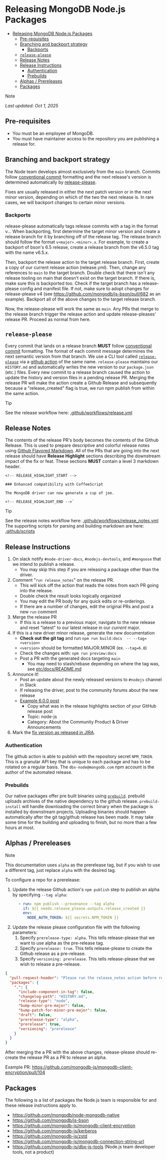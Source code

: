 # Releasing MongoDB Node.js Packages

- [Releasing MongoDB Node.js Packages](#releasing-mongodb-nodejs-packages)
  - [Pre-requisites](#pre-requisites)
  - [Branching and backport strategy](#branching-and-backport-strategy)
    - [Backports](#backports)
  - [`release-please`](#release-please)
  - [Release Notes](#release-notes)
  - [Release Instructions](#release-instructions)
    - [Authentication](#authentication)
    - [Prebuilds](#prebuilds)
  - [Alphas / Prereleases](#alphas--prereleases)
  - [Packages](#packages)

> [!NOTE]
> _Last updated: Oct 1, 2025_

## Pre-requisites

- You must be an employee of MongoDB.
- You must have maintainer access to the repository you are publishing a release for.

## Branching and backport strategy

The Node team develops almost exclusively from the `main` branch.  Commits follow [conventional commit](https://www.conventionalcommits.org/en/v1.0.0/) formatting and the next release's version is determined automatically by [release-please](#release-please).

Fixes are usually released in either the next patch version or in the next minor version, depending on which of the two the next release is.  In rare cases, we will backport changes to certain minor versions.

### Backports

release-please automatically tags release commits with a tag in the format v<major>.<minor>.<patch>.  When backporting, first determine the target minor version and create a release branch for it by branching off of the release tag.  The release branch should follow the format `v<major>.<minor>.x`.  For example, to create a backport of bson's 6.5 release, create a release branch from the v6.5.0 tag with the name v6.5.x.  

Then, backport the release action to the target release branch.  First, create a copy of our current release action (release.yml).  Then, change any references to `main` to the target branch.  Double check that there isn't any release tooling on main that doesn't exist on the target branch.  If there is, make sure this is backported too.  Check if the target branch has a release-please config and manifest file.  If not, make sure to adopt changes for release-please v4 (see https://github.com/mongodb/js-bson/pull/682 as an example).  Backport all of the above changes to the target release branch.

Now, the release-please will work the same as `main`.  Any PRs that merge to the release branch trigger the release action and update release-pleases' release PR.  Proceed as normal from here.

## `release-please`

Every commit that lands on a release branch **MUST** follow [conventional commit](https://www.conventionalcommits.org/en/v1.0.0/) formatting.
The format of each commit message determines the next semantic version from that branch.
We use a CLI tool called [`release-please`](https://github.com/googleapis/release-please) via a [github action](https://github.com/googleapis/release-please-action) of the same name.
`release-please` maintains our `HISTORY.md` and automatically writes the new version to our `package.json` (etc.) files.
Every new commit to a release branch caused the action to update the history and version files in a pending release PR.
Merging the release PR will make the action create a Github Release and subsequently because a "release_created" flag is true, we run npm publish from within the same action.

> [!TIP]
> See the release workflow here: [.github/workflows/release.yml](.github/workflows/release.yml)

## Release Notes

The contents of the release PR's body becomes the contents of the Github Release.
This is used to prepare descriptive and colorful release notes using [Github Flavored Markdown](https://github.github.com/gfm/).
All of the PRs that are going into the next release should have **Release Highlight** sections describing the downstream impact of the fix or feat.
These sections **MUST** contain a level 3 markdown header.

```
<!-- RELEASE_HIGHLIGHT_START -->

### Enhanced compatibility with CoffeeScript

The MongoDB driver can now generate a cup of joe.

<!-- RELEASE_HIGHLIGHT_END -->`
```

> [!TIP]
> See the release notes workflow here: [.github/workflows/release_notes.yml](.github/workflows/release_notes.yml)
> The supporting scripts for parsing and building markdown are here: [.github/scripts](.github/scripts)

## Release Instructions

1. On slack notify `#node-driver-docs`, `#nodejs-devtools`, and `#mongoose` that we intend to publish a release.
    - You may skip this step if you are releasing a package other than the driver.
1. Comment "`run release_notes`" on the release PR.
    - This will kick off the action that reads the notes from each PR going into the release.
    - Double check the result looks logically organized
    - You may edit the PR body for any quick edits or re-orderings.
    - If there are a number of changes, edit the original PRs and post a new `run` comment
1. Merge the release PR
    - If this is a release to a previous major, navigate to the new release and reset "latest" to our latest release in our _current_ major.
1. If this is a new driver minor release, generate the new documentation
    - **Check out the git tag** and run `npm run build:docs  -- --tag=<version>`
    - `<version>` should be formatted MAJOR.MINOR (ex. `--tag=6.8`)
    - Check the changes with: `npm run preview:docs`
    - Post a PR with the generated docs targeting `main`
        - You may need to stash/rebase depending on where the tag was, see [etc/docs/README.md](etc/docs/README.md)
1. Announce it!
    - Post an update about the newly released versions to `#nodejs` channel in Slack
    - If releasing the driver, post to the community forums about the new release
    - [Example 6.0.0 post](https://www.mongodb.com/community/forums/t/mongodb-nodejs-driver-6-0-0-released/241691)
        - Copy what was in the release highlights section of your GitHub release post
        - Topic: node-js
        - Category: About the Community Product & Driver Announcements
1. Mark the [fix version as released in JIRA](https://jira.mongodb.org/projects/NODE?selectedItem=com.atlassian.jira.jira-projects-plugin%3Arelease-page&status=unreleased).

### Authentication

The github action is able to publish with the repository secret `NPM_TOKEN`.
This is a granular API key that is unique to each package and has to be rotated on a regular basis.
The `dbx-node@mongodb.com` npm account is the author of the automated release.

### Prebuilds

Our native packages offer pre built binaries using [`prebuild`](https://github.com/prebuild/prebuild).
prebuild uploads archives of the native dependency to the github release.
`prebuild-install` will handle downloading the correct binary when the package is installed by downstream projects.
Uploading binaries should happen automatically after the git tag/github release has been made.
It may take some time for the building and uploading to finish, but no more than a few hours at most.

## Alphas / Prereleases

> [!NOTE]
> This documentation uses `alpha` as the prerelease tag, but if you wish to use a different tag, just 
> replace `alpha` with the desired tag.

To configure a repo for a prerelease:

1. Update the release Github action's `npm publish` step to publish an alpha by specifying `--tag alpha`:

```yaml
      - run: npm publish --provenance --tag alpha
        if: ${{ needs.release_please.outputs.release_created }}
        env:
          NODE_AUTH_TOKEN: ${{ secrets.NPM_TOKEN }}
```

2. Update the release please configuration file with the following parameters:
   1. Specify `prerelease-type: alpha`.  This tells release-please that we want to use alpha as the pre-release tag.
   2. Specify `prerelease: true`.  This tells release-please to create the Github release as a pre-release.
   3. Specify `versioning: prerelease`.  This tells release-please that we wish to release a pre-release.

```json
{
  "pull-request-header": "Please run the release_notes action before releasing to generate release highlights",
  "packages": {
    ".": {
      "include-component-in-tag": false,
      "changelog-path": "HISTORY.md",
      "release-type": "node",
      "bump-minor-pre-major": false,
      "bump-patch-for-minor-pre-major": false,
      "draft": false,
      "prerelease-type": "alpha",
      "prerelease": true,
      "versioning": "prerelease"
    }
  }
}
```

After merging the a PR with the above changes, release-please should re-create the release PR as a PR to release 
an alpha.

Example PR: https://github.com/mongodb-js/mongodb-client-encryption/pull/104

## Packages

The following is a list of packages the Node.js team is responsible for and these release instructions apply to.

- https://github.com/mongodb/node-mongodb-native
- https://github.com/mongodb/js-bson
- https://github.com/mongodb-js/mongodb-client-encryption
- https://github.com/mongodb-js/kerberos
- https://github.com/mongodb-js/zstd
- https://github.com/mongodb-js/mongodb-connection-string-url
- https://github.com/mongodb-js/dbx-js-tools (Node.js team developer tools, not a product)
